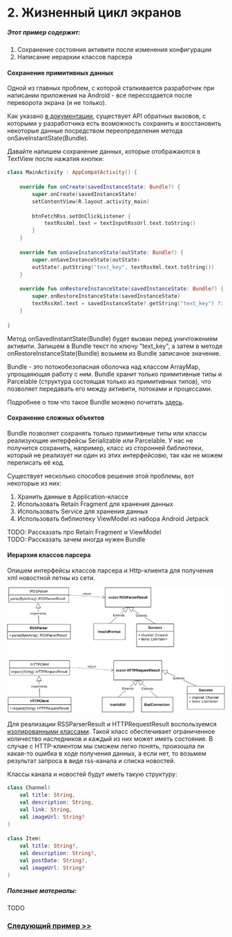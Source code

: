 # 2. Жизненный цикл экранов

##### Этот пример содержит:
1. Сохранение состояния активити после изменения конфигурации
3. Написание иерархии классов парсера

#### Сохранение примитивных данных
Одной из главных проблем, с которой сталкивается разработчик при написании приложения на Android - все пересоздается
после переворота экрана (и не только).

Как указано [в документации](https://developer.android.com/guide/components/activities?hl=ru#Lifecycle), существует API
обратных вызовов, с которыми у разработчика есть возможность сохранить и восстановить некоторые данные посредством
переопределения метода onSaveInstantState(Bundle).

Давайте напишем сохранение данных, которые отображаются в TextView после нажатия кнопки:

```kotlin
class MainActivity : AppCompatActivity() {

    override fun onCreate(savedInstanceState: Bundle?) {
        super.onCreate(savedInstanceState)
        setContentView(R.layout.activity_main)

        btnFetchRss.setOnClickListener {
            textRssXml.text = textInputRssUrl.text.toString()
        }
    }

    override fun onSaveInstanceState(outState: Bundle?) {
        super.onSaveInstanceState(outState)
        outState?.putString("text_key", textRssXml.text.toString())
    }

    override fun onRestoreInstanceState(savedInstanceState: Bundle?) {
        super.onRestoreInstanceState(savedInstanceState)
        textRssXml.text = savedInstanceState?.getString("text_key") ?: ""
    }

}
```

Метод onSavedInstantState(Bundle) будет вызван перед уничтожением активити. Запишем в Bundle текст по ключу "text_key",
а затем в методе onRestoreInstanceState(Bundle) возьмем из Bundle записаное значение.

Bundle - это потокобезопасная оболочка над классом ArrayMap, упрощаяющая работу с ним. Bundle хранит только примитивные
типы и Parcelable (структура состоящая только из примитивных типов), что позволяет передавать его между активити,
потоками и процессами.

Подробнее о том что такое Bundle можено почитать [здесь](https://developer.android.com/guide/components/activities/parcelables-and-bundles).

#### Сохранение сложных объектов
Bundle позволяет сохранять только примитивные типы или классы реализующие интерфейсы Serializable или
Parcelable. У нас не получится сохранить, например, класс из сторонней библиотеки, который не реализует ни один
из этих интерфейсовю, так как не можем переписать её код.  

Существует несколько способов решения этой проблемы, вот некоторые из них:
1. Хранить данные в Application-классе  
2. Использовать Retain Fragment для хранения данных
3. Использовать Service для хранения данных
4. Использовать библиотеку ViewModel из набора Android Jetpack

TODO: Рассказать про Retain Fragment и ViewModel  
TODO: Рассказать зачем иногда нужен Bundle

#### Иерархия классов парсера

Опишем интерфейсы классов парсера и Http-клиента для получения xml новостной летны из сети.

![Диаграмма](../img/2_class_diagram.png)

Для реализации RSSParserResult и HTTPRequestResult воспользуемся [изолированными классами](https://kotlinlang.ru/docs/reference/sealed-classes.html).
Такой класс обеспечивает ограниченное количество наследников и каждый из них может иметь состояние. В случае c
HTTP-клиентом мы сможем легко понять, произошла ли какая-то ошибка в ходе получения данных, а если нет, то возьмем
результат запроса в виде rss-канала и списка новостей.

Классы канала и новостей будут иметь такую структуру:

```kotlin
class Channel(
    val title: String,
    val description: String,
    val link: String,
    val imageUrl: String?
)

class Item(
    val title: String?,
    val description: String?,
    val postDate: String?,
    val imageUrl: String?
)
```

##### Полезные материалы:  
TODO 

### [Следующий пример >>](../rss_parser_3)